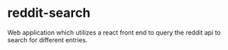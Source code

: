 # reddit-search
Web application which utilizes a react front end to query the reddit api to search for different entries.
